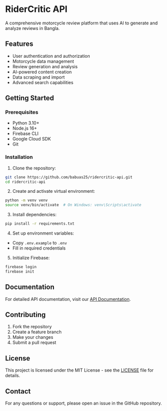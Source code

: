 # RiderCritic API

A comprehensive motorcycle review platform that uses AI to generate and analyze reviews in Bangla.

## Features

- User authentication and authorization
- Motorcycle data management
- Review generation and analysis
- AI-powered content creation
- Data scraping and import
- Advanced search capabilities

## Getting Started

### Prerequisites

- Python 3.10+
- Node.js 16+
- Firebase CLI
- Google Cloud SDK
- Git

### Installation

1. Clone the repository:
```bash
git clone https://github.com/babuas25/ridercritic-api.git
cd ridercritic-api
```

2. Create and activate virtual environment:
```bash
python -m venv venv
source venv/bin/activate  # On Windows: venv\Scripts\activate
```

3. Install dependencies:
```bash
pip install -r requirements.txt
```

4. Set up environment variables:
- Copy `.env.example` to `.env`
- Fill in required credentials

5. Initialize Firebase:
```bash
firebase login
firebase init
```

## Documentation

For detailed API documentation, visit our [API Documentation](https://ridercritic.firebaseapp.com).

## Contributing

1. Fork the repository
2. Create a feature branch
3. Make your changes
4. Submit a pull request

## License

This project is licensed under the MIT License - see the [LICENSE](LICENSE) file for details.

## Contact

For any questions or support, please open an issue in the GitHub repository. 